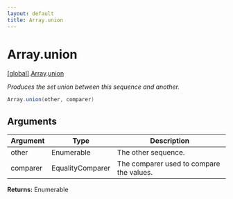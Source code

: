 ```yaml
---
layout: default
title: Array.union
---
```


# Array.union

[\[global\]]({{site.baseurl}}/docs/).[Array]({{site.baseurl}}/docs/Array/).[union]({{site.baseurl}}/docs/Array/union/)

_Produces the set union between this sequence and another._

```cs
Array.union(other, comparer)
```

## Arguments

<table>
  <col width="15%">
  <col width="15%">
  <thead>
    <tr>
      <th>Argument</th>
      <th>Type</th>
      <th>Description</th>
    </tr>
  </thead>
  <tbody>
    <tr>
      <td>other</td>
      <td>Enumerable</td>
      <td>The other sequence.</td>
    </tr>
    <tr>
      <td>comparer</td>
      <td>EqualityComparer</td>
      <td>The comparer used to compare the values.</td>
    </tr>
  </tbody>
</table>

**Returns:** Enumerable
